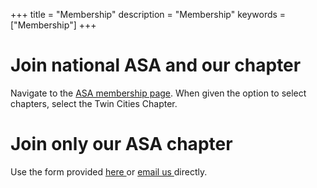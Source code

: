 +++
title = "Membership"
description = "Membership"
keywords = ["Membership"]
+++

# Join national ASA and our chapter
Navigate to the <a href="https://www.amstat.org/ASA/JoinRenew/JoinMemberType.aspx?membertype=IREG" target="_blank"> ASA membership page</a>.
When given the option to select chapters, select the Twin Cities Chapter.

# Join only our ASA chapter 
Use the form provided <a href="https://www.amstat.org/asa/files/pdfs/MBR-ChapterSectionMembershipApplication.pdf" target="_blank"> here </a> or <a href="mailto:twincitieschapterASA@gmail.com"> email us </a> directly.
